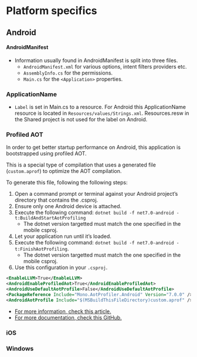 ﻿# Platform specifics

## Android

#### AndroidManifest
- Information usually found in AndroidManifest is split into three files.
    - `AndroidManifest.xml` for various options, intent filters providers etc.
    - `AssemblyInfo.cs` for the permissions.
    - `Main.cs` for the `<Application>` properties. 

### ApplicationName
- `Label` is set in Main.cs to a resource. For Android this ApplicationName resource is located in `Resources/values/Strings.xml`. Resources.resw in the Shared project is not used for the label on Android.

### Profiled AOT

In order to get better startup performance on Android, this application is bootstrapped using profiled AOT.

This is a special type of compilation that uses a generated file (`custom.aprof`) to optimize the AOT compilation.

To generate this file, following the following steps:

1. Open a command prompt or terminal against your Android project’s directory that contains the .csproj.
2. Ensure only one Android device is attached.
3. Execute the following command: `dotnet build -f net7.0-android -t:BuildAndStartAotProfiling`
    - The dotnet version targetted must match the one specified in the mobile csproj.
4. Let your application run until it’s loaded.
5. Execute the following command: `dotnet build -f net7.0-android -t:FinishAotProfiling`.
    - The dotnet version targetted must match the one specified in the mobile csproj. 
6. Use this configuration in your `.csproj`.

```xml
<EnableLLVM>True</EnableLLVM>
<AndroidEnableProfiledAot>True</AndroidEnableProfiledAot>
<AndroidUseDefaultAotProfile>False</AndroidUseDefaultAotProfile>
<PackageReference Include="Mono.AotProfiler.Android" Version="7.0.0" />
<AndroidAotProfile Include="$(MSBuildThisFileDirectory)custom.aprof" />
```

- [For more information, check this article.](https://devblogs.microsoft.com/dotnet/performance-improvements-in-dotnet-maui)
- [For more documentation, check this GitHub.](https://github.com/jonathanpeppers/Mono.Profiler.Android)

### iOS

### Windows
